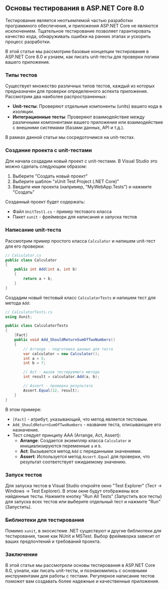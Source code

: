 ## Основы тестирования в ASP.NET Core 8.0

Тестирование является неотъемлемой частью разработки программного обеспечения, и приложения ASP.NET Core не являются исключением. Тщательное тестирование позволяет гарантировать качество кода, обнаруживать ошибки на ранних этапах и ускорить процесс разработки.

В этой статье мы рассмотрим базовые концепции тестирования в ASP.NET Core 8.0 и узнаем, как писать unit-тесты для проверки логики вашего приложения. 

### Типы тестов

Существует множество различных типов тестов, каждый из которых предназначен для проверки определенного аспекта приложения. Рассмотрим два наиболее распространенных:

* **Unit-тесты**: Проверяют отдельные компоненты (units) вашего кода в изоляции. 
* **Интеграционные тесты**: Проверяют взаимодействие между различными компонентами вашего приложения или взаимодействие с внешними системами (базами данных, API и т.д.).

В рамках данной статьи мы сосредоточимся на unit-тестах.

### Создание проекта с unit-тестами

Для начала создадим новый проект с unit-тестами. В Visual Studio это можно сделать следующим образом:

1. Выберите "Создать новый проект"
2. Выберите шаблон "xUnit Test Project (.NET Core)"
3. Введите имя проекта (например, "MyWebApp.Tests") и нажмите "Создать"

Созданный проект будет содержать:

* Файл `UnitTest1.cs` - пример тестового класса
* Пакет `xunit` - фреймворк для написания и запуска тестов

### Написание unit-теста

Рассмотрим пример простого класса `Calculator` и напишем unit-тест для его проверки:

```csharp
// Calculator.cs
public class Calculator
{
    public int Add(int a, int b)
    {
        return a + b;
    }
}
```

Создадим новый тестовый класс `CalculatorTests` и напишем тест для метода `Add`:

```csharp
// CalculatorTests.cs
using Xunit;

public class CalculatorTests
{
    [Fact]
    public void Add_ShouldReturnSumOfTwoNumbers()
    {
        // Arrange - подготовка данных для теста
        var calculator = new Calculator();
        int a = 5;
        int b = 7;

        // Act - вызов тестируемого метода
        int result = calculator.Add(a, b);

        // Assert - проверка результата
        Assert.Equal(12, result);
    }
}
```

В этом примере:

* `[Fact]` - атрибут, указывающий, что метод является тестовым.
* `Add_ShouldReturnSumOfTwoNumbers` - название теста, описывающее его назначение.
* Тест следует принципу AAA (Arrange, Act, Assert):
    * **Arrange**: Создается экземпляр класса `Calculator` и инициализируются переменные `a` и `b`.
    * **Act**: Вызывается метод `Add` с переданными значениями.
    * **Assert**: Используется метод `Assert.Equal` для проверки, что результат соответствует ожидаемому значению.

### Запуск тестов

Для запуска тестов в Visual Studio откройте окно "Test Explorer" (Тест -> Windows -> Test Explorer). В этом окне будут отображены все найденные тесты. Нажмите кнопку "Run All Tests" (Запустить все тесты) для запуска всех тестов или выберите отдельный тест и нажмите "Run" (Запустить).

### Библиотеки для тестирования

Помимо `xunit`, в экосистеме .NET существуют и другие библиотеки для тестирования, такие как NUnit и MSTest. Выбор фреймворка зависит от ваших предпочтений и требований проекта.

### Заключение

В этой статье мы рассмотрели основы тестирования в ASP.NET Core 8.0, узнали, как писать unit-тесты, и познакомились с основными инструментами для работы с тестами. Регулярное написание тестов поможет вам создавать более надежные и качественные приложения.
